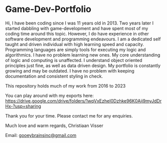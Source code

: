# Game-Dev-Portfolio
Hi, I have been coding since I was 11 years old in 2013. Two years later I started dabbling with game-development and have spent most of my coding time around this topic.
However, I do have experience in other software development and programming endeavours. I am a dedicated self taught and driven individual with high learning speed and capacity.
Programming languages are simply tools for executing my logic and algorithmics. I have no problem learning new ones. My core understanding of logic and computing is unaffected.
I understand object oriented principles just fine, as well as data driven design. My portfolio is constantly growing and may be outdated.
I have no problem with keeping documentation and consistent styling in check.

This repository holds much of my work from 2016 to 2023

You can play around with my exports here: https://drive.google.com/drive/folders/1wqVxEzheI0Dzhke96K0Aij9myJdDrHx-?usp=sharing

Thank you for your time.
Please contact me for any enquiries.

Much love and warm regards,
Christiaan Visser

Email: gooeybrainsinc@gmail.com
